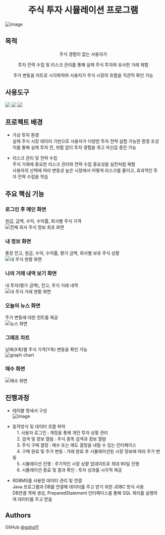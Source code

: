<h1 align="center"> 주식 투자 시뮬레이션 프로그램 </h1>

![image](https://github.com/user-attachments/assets/33221cb0-77ec-42af-9bbf-11ad04f85d05)

 
<h2>목적</h2>
<p align="center">주식 경험이 없는 사용자가</p>
<p align="center">투자 전략 수집 및 리스크 관리를 통해 실제 주식 투자와 유사한 거래 체험</p>  
<p align="center">주가 변동을 차트로 시각화하여 사용자가 주식 시장의 흐름을 직관적 확인 가능</p>

<p align="center">
  <h2>사용도구</h2>
 
 <img src="https://img.shields.io/badge/Java-%23FF7800"> <img src="https://img.shields.io/badge/Eclipse-2C2255?logo=eclipseide&logoColor=white"> <img src="https://img.shields.io/badge/MySQL-4479A1?logo=mysql&logoColor=white">   

## 프로젝트 배경 
- 가상 투자 환경   
  실제 주식 시장 데이터 기반으로 사용자가 다양한 투자 전략 실험 가능한 환경 조성   
  이를 통해 실제 투자 전, 위험 없이 투자 경험을 겪고 자신감 증진 가능
  
- 리스크 관리 및 전략 수립   
주식 거래에 중요한 리스크 관리와 전략 수립 중요성을 실전처럼 체험   
사용자의 선택에 따라 변동성 높은 시장에서 어떻게 리스크를 줄이고, 효과적인 투자 전략 수립을 학습

## 주요 핵심 기능
### 로그인 후 메인 화면   
원금, 금액, 수익, 수익률, 회사별 주식 가격   
![전체 회사 주식 정보 최초 화면](https://github.com/user-attachments/assets/895b484d-0024-4d7d-89af-895cdff356b5)

### 내 정보 화면   
통장 잔고, 원금, 수익, 수익률, 평가 금액, 회사별 보유 주식 상황   
![내 주식 현황 화면](https://github.com/user-attachments/assets/5c4d254f-de0b-4a46-9dad-bb2f8ce855ec)

### 나의 거래 내역 보기 화면   
내 투자(평가 금액), 잔고, 주식 거래 내역   
![내 주식 거래 현황 화면](https://github.com/user-attachments/assets/c0164455-506b-433a-8c9c-954d16a3d48c)

### 오늘의 뉴스 화면
주가 변동에 대한 힌트를 제공      
![뉴스 화면](https://github.com/user-attachments/assets/6c435d4a-2693-47c4-b14f-20792738367f)

### 그래프 차트
날짜(X축)별 주식 가격(Y축) 변동을 확인 가능   
![graph chart](https://github.com/user-attachments/assets/94d892f3-f79e-446a-b3b0-105c86ccf019)

### 매수 화면
![매수 화면](https://github.com/user-attachments/assets/36b2001f-dbd6-49d6-841f-a5391354b537)

## 진행과정
- 테이블 명세서 구성   
![image](https://github.com/user-attachments/assets/8a6af56e-f048-4277-bbfe-bef25674a03f)

- 동작방식 및 데이터 흐름 파악   
　1. 사용자 로그인 : 계정을 통해 개인 투자 상황 관리   
　2. 검색 및 정보 열람 : 주식 종목 검색과 정보 열람   
　3. 주식 구매 결정 : 매수 또는 매도 결정을 내릴 수 있는 인터페이스   
　4. 구매 완료 및 주가 변동 : 거래 완료 후 시뮬레이션된 시장 정보에 따라 주가 변동   
　5. 시뮬레이션 진행 : 주기적인 시장 상황 업데이트로 최대 90일 진행   
　6. 시뮬레이션 종료 및 결과 확인 : 투자 성과를 시각적 제공   

- RDBMS를 사용한 데이터 관리 및 연결      
  Java 프로그램과 DB를 연결해 데이터를 주고 받기 위한 JDBC 방식 사용   
  DB연결 객체 생성, PreparedStatement 인터페이스를 통해 SQL 쿼리를 실행하여 데이터를 주고 받음

## Authors
GitHub [@goho11](https://github.com/goho11)

